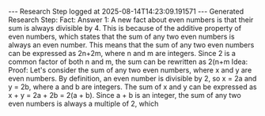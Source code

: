 
--- Research Step logged at 2025-08-14T14:23:09.191571 ---
Generated Research Step:
Fact: Answer 1: A new fact about even numbers is that their sum is always divisible by 4. This is because of the additive property of even numbers, which states that the sum of any two even numbers is always an even number. This means that the sum of any two even numbers can be expressed as 2n+2m, where n and m are integers. Since 2 is a common factor of both n and m, the sum can be rewritten as 2(n+m
Idea: Proof: Let's consider the sum of any two even numbers, where x and y are even numbers. By definition, an even number is divisible by 2, so x = 2a and y = 2b, where a and b are integers. The sum of x and y can be expressed as x + y = 2a + 2b = 2(a + b). Since a + b is an integer, the sum of any two even numbers is always a multiple of 2, which
